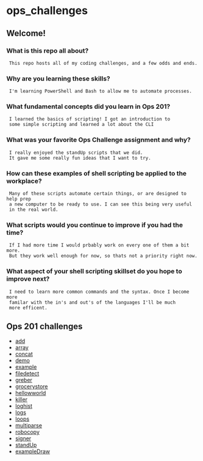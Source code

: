# ops_challenges

## Welcome! 

### What is this repo all about?
     This repo hosts all of my coding challenges, and a few odds and ends.

### Why are you learning these skills?
     I'm learning PowerShell and Bash to allow me to automate processes.

### What fundamental concepts did you learn in Ops 201?
     I learned the basics of scripting! I got an introduction to
     some simple scripting and learned a lot about the CLI

### What was your favorite Ops Challenge assignment and why?
     I really enjoyed the standUp scripts that we did. 
     It gave me some really fun ideas that I want to try.

### How can these examples of shell scripting be applied to the workplace?
     Many of these scripts automate certain things, or are designed to help prep
     a new computer to be ready to use. I can see this being very useful
     in the real world.

### What scripts would you continue to improve if you had the time?
     If I had more time I would prbably work on every one of them a bit more.
     But they work well enough for now, so thats not a priority right now.

### What aspect of your shell scripting skillset do you hope to improve next?
     I need to learn more common commands and the syntax. Once I become more 
     familar with the in's and out's of the languages I'll be much
     more efficent.








## Ops 201 challenges

- [add](add.sh)
- [array](array.sh)
- [concat](concat.sh)
- [demo](demo.sh)
- [example](example.sh)
- [filedetect](fileDetect.sh)
- [greber](greber.sh)
- [grocerystore](grocerydemo.sh)
- [hellowworld](helloworld.sh)
- [killer](killer.sh)
- [loghist](logHist.sh)
- [logs](logs.ps1)
- [loops](loops.sh)
- [multiparse](multiParse.ps1)
- [robocopy](robocopy.md)
- [signer](signer.bat)
- [standUp](standUP.ps1)
- [exampleDraw](example.drawio)